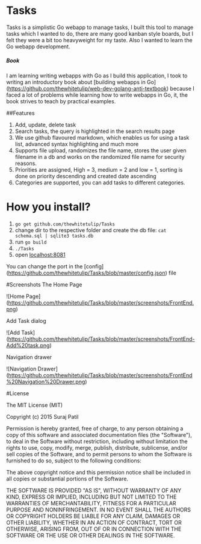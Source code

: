 # Tasks

Tasks is a simplistic Go webapp to manage tasks, I built this tool to manage tasks which I wanted to do, there are many good kanban style boards, but I felt they were a bit too heavyweight for my taste. Also I wanted to learn the Go webapp development.

##### Book
I am learning writing webapps with Go as I build this application, I took to writing an introductory book about [building webapps in Go] (https://github.com/thewhitetulip/web-dev-golang-anti-textbook) because I faced a lot of problems while learning how to write webapps in Go, it, the book strives to teach by practical examples.

##Features

1. Add, update, delete task
2. Search tasks, the query is highlighted in the search results page
3. We use github flavoured markdown, which enables us for using a task list, advanced syntax highlighting and much more
4. Supports file upload, randomizes the file name, stores the user given filename in a db and works on the randomized file name for security reasons.
5. Priorities are assigned, High = 3, medium = 2 and low = 1, sorting is done on priority descending and created date ascending
6. Categories are supported, you can add tasks to different categories. 

How you install?
==================

1. `go get github.com/thewhitetulip/Tasks`
1. change dir to the respective folder and create the db file: `cat schema.sql | sqlite3 tasks.db`
1. run `go build`
1. `./Tasks`
1. open [localhost:8081](http://localhost:8081)

You can change the port in the [config] (https://github.com/thewhitetulip/Tasks/blob/master/config.json) file

#Screenshots
The Home Page

![Home Page] (https://github.com/thewhitetulip/Tasks/blob/master/screenshots/FrontEnd.png)

Add Task dialog

![Add Task] (https://github.com/thewhitetulip/Tasks/blob/master/screenshots/FrontEnd-Add%20task.png)

Navigation drawer

![Navigation Drawer] (https://github.com/thewhitetulip/Tasks/blob/master/screenshots/FrontEnd%20Navigation%20Drawer.png)

#License

The MIT License (MIT)

Copyright (c) 2015 Suraj Patil

Permission is hereby granted, free of charge, to any person obtaining a copy
of this software and associated documentation files (the "Software"), to deal
in the Software without restriction, including without limitation the rights
to use, copy, modify, merge, publish, distribute, sublicense, and/or sell
copies of the Software, and to permit persons to whom the Software is
furnished to do so, subject to the following conditions:

The above copyright notice and this permission notice shall be included in all
copies or substantial portions of the Software.

THE SOFTWARE IS PROVIDED "AS IS", WITHOUT WARRANTY OF ANY KIND, EXPRESS OR
IMPLIED, INCLUDING BUT NOT LIMITED TO THE WARRANTIES OF MERCHANTABILITY,
FITNESS FOR A PARTICULAR PURPOSE AND NONINFRINGEMENT. IN NO EVENT SHALL THE
AUTHORS OR COPYRIGHT HOLDERS BE LIABLE FOR ANY CLAIM, DAMAGES OR OTHER
LIABILITY, WHETHER IN AN ACTION OF CONTRACT, TORT OR OTHERWISE, ARISING FROM,
OUT OF OR IN CONNECTION WITH THE SOFTWARE OR THE USE OR OTHER DEALINGS IN THE
SOFTWARE.
